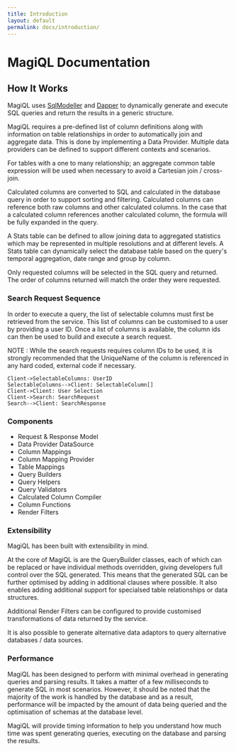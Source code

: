```yaml
---
title: Introduction
layout: default 
permalink: docs/introduction/
---
```


MagiQL Documentation
===========

How It Works
------ 
MagiQL uses  [SqlModeller](https://github.com/jmenziessmith/SqlModeller) and [Dapper](https://github.com/StackExchange/dapper-dot-net) to dynamically generate and execute SQL queries and return the results in a generic structure. 

MagiQL requires a pre-defined list of column definitions along with information on table relationships in order to automatically join and aggregate data. This is done by implementing a Data Provider. Multiple data providers can be defined to support different contexts and scenarios.

For tables with a one to many relationship; an aggregate common table expression will be used when necessary to avoid a Cartesian join / cross-join. 

Calculated columns are converted to SQL and calculated in the database query in order to support sorting and filtering. Calculated columns can reference both raw columns and other calculated columns. In the case that a calculated column references another calculated column, the formula will be fully expanded in the query. 

A Stats table can be defined to allow joining data to aggregated statistics which may be represented in multiple resolutions and at different levels. A Stats table can dynamically select the database table based on the query's temporal aggregation, date range and group by column.

Only requested columns will be selected in the SQL query and returned. The order of columns returned will match the order they were requested.

### Search Request Sequence
In order to execute a query, the list of selectable columns must first be retrieved from the service. This list of columns can be customised to a user by providing a user ID. Once a list of columns is available, the column ids can then be used to build and execute a search request.

NOTE : While the search requests requires column IDs to be used, it is strongly recommended that the UniqueName of the column is referenced in any hard coded, external code if necessary.


```sequence
Client->SelectableColumns: UserID
SelectableColumns-->Client: SelectableColumn[]
Client->Client: User Selection
Client->Search: SearchRequest
Search-->Client: SearchResponse
```
 


### Components
* Request & Response Model
* Data Provider DataSource 
* Column Mappings
* Column Mapping Provider
* Table Mappings
* Query Builders
* Query Helpers
* Query Validators
* Calculated Column Compiler
* Column Functions
* Render Filters 

### Extensibility
MagiQL has been built with extensibility in mind. 

At the core of MagiQL is are the QueryBuilder classes, each of which can be replaced or have individual methods overridden, giving developers full control over the SQL generated. This means that the generated SQL can be further optimised by adding in additional clauses where possible. It also enables adding additional support for specialsed table relationships or data structures.

Additional Render Filters can be configured to provide customised transformations of data returned by the service. 

It is also possible to generate alternative data adaptors to query alternative databases / data sources.

### Performance
MagiQL has been designed to perform with minimal overhead in generating queries and parsing results. It takes a matter of a few milliseconds to generate SQL in most scenarios. However, it should be noted that the majority of the work is handled by the database and as a result, performance will be impacted by the amount of data being queried and the optimisation of schemas at the database level. 

MagiQL will provide timing information to help you understand how much time was spent generating queries, executing on the database and parsing the results.


